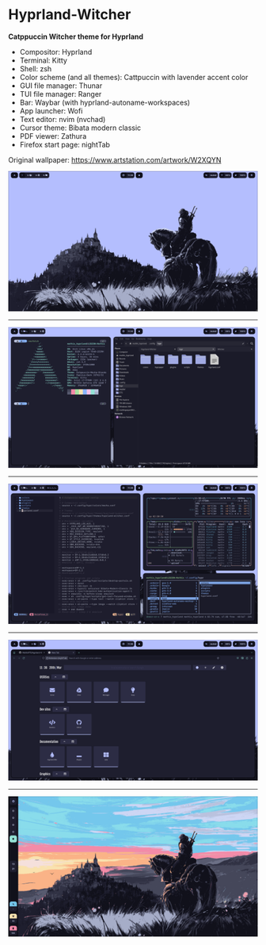# Hyprland-Witcher
**Catppuccin Witcher theme for Hyprland**

* Compositor: Hyprland
* Terminal: Kitty
* Shell: zsh
* Color scheme (and all themes): Cattpuccin with lavender accent color
* GUI file manager: Thunar
* TUI file manager: Ranger
* Bar: Waybar (with hyprland-autoname-workspaces)
* App launcher: Wofi
* Text editor: nvim (nvchad)
* Cursor theme: Bibata modern classic
* PDF viewer: Zathura
* Firefox start page: nightTab

Original wallpaper: https://www.artstation.com/artwork/W2XQYN

![alt text](./screenshots/screenshot1.png)
***
![alt text](./screenshots/screenshot2.png)
***
![alt text](./screenshots/screenshot3.png)
***
![alt text](./screenshots/screenshot4.png)
***
![alt text](./screenshots/screenshot5.png)



